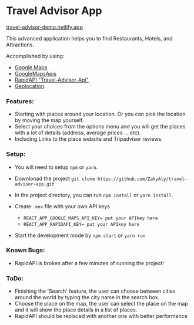 # Travel Advisor App

[travel-advisor-demo.netlify.app](travel-advisor-demo.netlify.app)

This advanced application helps you to find Restaurants, Hotels, and Attractions.

Accomplished by using:

- [Google Maps](https://maps.google.com/)
- [GoogleMapsApis](https://console.cloud.google.com/google/maps-apis/)
- [RapidAPI "Travel-Advisor-Api"](https://rapidapi.com/apidojo/api/travel-advisor/)
- [Geolocation](https://developers.google.com/maps/documentation/javascript/geolocation).

### Features:

- Starting with places around your location. Or you can pick the location by moving the map yourself.
- Select your choices from the options menu and you will get the places with a lot of details (address, average prices ... etc).
- Including Links to the place website and Tripadvisor reviews.

### Setup:

- You will need to setup `npm` or `yarn`.
- Downlonad the project `git clone https://github.com/ZakyAly/travel-advisor-app.git`
- In the project directory, you can run `npm install` or `yarn install`.
- Create `.env` file with your own API keys

  - `REACT_APP_GOOGLE_MAPS_API_KEY= put your APIkey here`
  - `REACT_APP_RAPIDAPI_KEY= put your APIkey here`

- Start the development mode by `npm start` or `yarn run`

### Known Bugs:

- RapidAPI is broken after a few minutes of running the project!

### ToDo:

- Finishing the 'Search' feature, the user can choose between cities around the world by typing the city name in the search box.
- Choose the place on the map, the user can select the place on the map and it will show the place details in a list of places.
- RapidAPI should be replaced with another one with better performance
